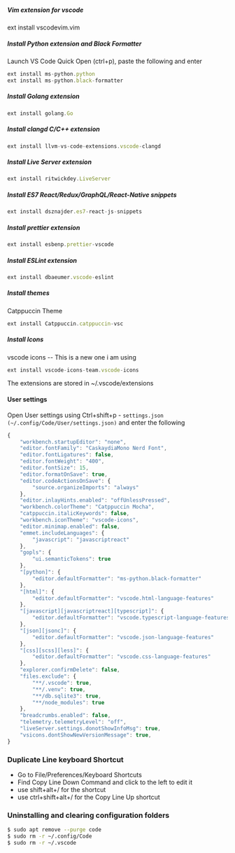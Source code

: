 ##### Vim extension for vscode

ext install vscodevim.vim

##### Install Python extension and Black Formatter

Launch VS Code Quick Open (ctrl+p), paste the following and enter

```js
ext install ms-python.python
ext install ms-python.black-formatter
```

##### Install Golang extension

```js
ext install golang.Go
```

##### Install clangd C/C++ extension

```js
ext install llvm-vs-code-extensions.vscode-clangd
```

##### Install Live Server extension

```js
ext install ritwickdey.LiveServer
```

##### Install ES7 React/Redux/GraphQL/React-Native snippets

```js
ext install dsznajder.es7-react-js-snippets
```

##### Install prettier extension

```js
ext install esbenp.prettier-vscode
```

##### Install ESLint extension

```js
ext install dbaeumer.vscode-eslint
```

##### Install themes
Catppuccin Theme 
```js
ext install Catppuccin.catppuccin-vsc
```
##### Install Icons

vscode icons -- This is a new one i am using
```js
ext install vscode-icons-team.vscode-icons
```

The extensions are stored in ~/.vscode/extensions

#### User settings

Open User settings using Ctrl+shift+p - `settings.json (~/.config/Code/User/settings.json)` and enter the following

```js
{
    "workbench.startupEditor": "none",
    "editor.fontFamily": "CaskaydiaMono Nerd Font",
    "editor.fontLigatures": false,
    "editor.fontWeight": "400",
    "editor.fontSize": 15,
    "editor.formatOnSave": true,
    "editor.codeActionsOnSave": {
        "source.organizeImports": "always"
    },
    "editor.inlayHints.enabled": "offUnlessPressed",
    "workbench.colorTheme": "Catppuccin Mocha",
    "catppuccin.italicKeywords": false,
    "workbench.iconTheme": "vscode-icons",
    "editor.minimap.enabled": false,
    "emmet.includeLanguages": {
        "javascript": "javascriptreact"
    },
    "gopls": {
        "ui.semanticTokens": true
    },
    "[python]": {
        "editor.defaultFormatter": "ms-python.black-formatter"
    },
    "[html]": {
        "editor.defaultFormatter": "vscode.html-language-features"
    },
    "[javascript][javascriptreact][typescript]": {
        "editor.defaultFormatter": "vscode.typescript-language-features"
    },
    "[json][jsonc]": {
        "editor.defaultFormatter": "vscode.json-language-features"
    },
    "[css][scss][less]": {
        "editor.defaultFormatter": "vscode.css-language-features"
    },
    "explorer.confirmDelete": false,
    "files.exclude": {
        "**/.vscode": true,
        "**/.venv": true,
        "**/db.sqlite3": true,
        "**/node_modules": true
    },
    "breadcrumbs.enabled": false,
    "telemetry.telemetryLevel": "off",
    "liveServer.settings.donotShowInfoMsg": true,
    "vsicons.dontShowNewVersionMessage": true,
}

````

### Duplicate Line keyboard Shortcut

- Go to File/Preferences/Keyboard Shortcuts
- Find Copy Line Down Command and click to the left to edit it
- use shift+alt+/ for the shortcut
- use ctrl+shift+alt+/ for the Copy Line Up shortcut

### Uninstalling and clearing configuration folders
```bash
$ sudo apt remove --purge code
$ sudo rm -r ~/.config/Code
$ sudo rm -r ~/.vscode
```


